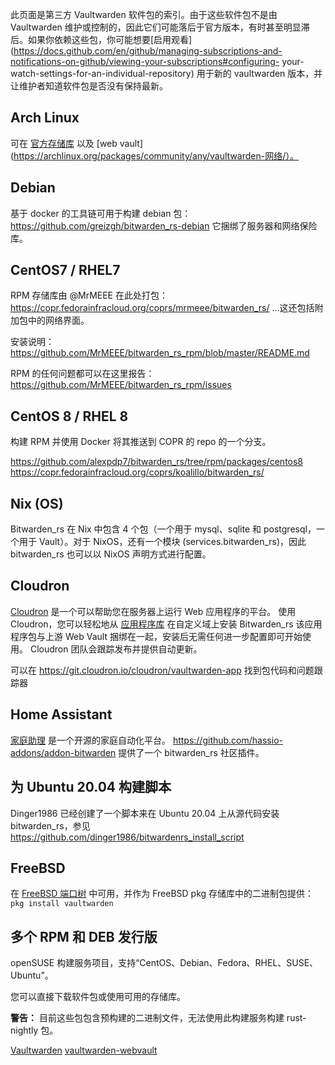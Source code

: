 此页面是第三方 Vaultwarden 软件包的索引。由于这些软件包不是由 Vaultwarden 维护或控制的，因此它们可能落后于官方版本，有时甚至明显滞后。如果你依赖这些包，你可能想要[启用观看](https://docs.github.com/en/github/managing-subscriptions-and-notifications-on-github/viewing-your-subscriptions#configuring- your-watch-settings-for-an-individual-repository) 用于新的 vaultwarden 版本，并让维护者知道软件包是否没有保持最新。

## Arch Linux

可在 [官方存储库](https://archlinux.org/packages/community/x86_64/vaultwarden/) 以及 [web vault](https://archlinux.org/packages/community/any/vaultwarden-网络/）。

## Debian

基于 docker 的工具链可用于构建 debian 包：https://github.com/greizgh/bitwarden_rs-debian
它捆绑了服务器和网络保险库。

## CentOS7 / RHEL7

RPM 存储库由 @MrMEEE 在此处打包：https://copr.fedorainfracloud.org/coprs/mrmeee/bitwarden_rs/ ...这还包括附加包中的网络界面。

安装说明：https://github.com/MrMEEE/bitwarden_rs_rpm/blob/master/README.md

RPM 的任何问题都可以在这里报告：https://github.com/MrMEEE/bitwarden_rs_rpm/issues

## CentOS 8 / RHEL 8

构建 RPM 并使用 Docker 将其推送到 COPR 的 repo 的一个分支。

https://github.com/alexpdp7/bitwarden_rs/tree/rpm/packages/centos8
https://copr.fedorainfracloud.org/coprs/koalillo/bitwarden_rs/

## Nix (OS)

Bitwarden_rs 在 Nix 中包含 4 个包（一个用于 mysql、sqlite 和 postgresql，一个用于 Vault）。对于 NixOS，还有一个模块 (services.bitwarden_rs)，因此 bitwarden_rs 也可以以 NixOS 声明方式进行配置。

## Cloudron

[Cloudron](https://cloudron.io) 是一个可以帮助您在服务器上运行 Web 应用程序的平台。
使用 Cloudron，您可以轻松地从 [应用程序库](https://cloudron.io/store/com.github.bitwardenrs.html) 在自定义域上安装 Bitwarden_rs
该应用程序包与上游 Web Vault 捆绑在一起，安装后无需任何进一步配置即可开始使用。 Cloudron 团队会跟踪发布并提供自动更新。

可以在 https://git.cloudron.io/cloudron/vaultwarden-app 找到包代码和问题跟踪器
 
## Home Assistant

[家庭助理](https://www.home-assistant.io/) 是一个开源的家庭自动化平台。 https://github.com/hassio-addons/addon-bitwarden 提供了一个 bitwarden_rs 社区插件。

## 为 Ubuntu 20.04 构建脚本

Dinger1986 已经创建了一个脚本来在 Ubuntu 20.04 上从源代码安装 bitwarden_rs，参见
https://github.com/dinger1986/bitwardenrs_install_script

## FreeBSD

在 [FreeBSD 端口树](https://www.freshports.org/security/vaultwarden/) 中可用，并作为 FreeBSD pkg 存储库中的二进制包提供：`pkg install vaultwarden`

## 多个 RPM 和 DEB 发行版

openSUSE 构建服务项目，支持“CentOS、Debian、Fedora、RHEL、SUSE、Ubuntu”。

您可以直接下载软件包或使用可用的存储库。

**警告：** 目前这些包包含预构建的二进制文件，无法使用此构建服务构建 rust-nightly 包。

[Vaultwarden](https://build.opensuse.org/package/show/home:Masgalor:Vaultwarden/vaultwarden)
[vaultwarden-webvault](https://build.opensuse.org/package/show/home:Masgalor:Vaultwarden/vaultwarden-webvault)